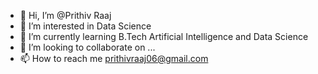 - 👋 Hi, I’m @Prithiv Raaj
- 👀 I’m interested in Data Science
- 🌱 I’m currently learning B.Tech Artificial Intelligence and Data Science
- 💞️ I’m looking to collaborate on ...
- 📫 How to reach me prithivraaj06@gmail.com

<!---
PrithivRaaj/PrithivRaaj is a ✨ special ✨ repository because its `README.md` (this file) appears on your GitHub profile.
You can click the Preview link to take a look at your changes.
--->
